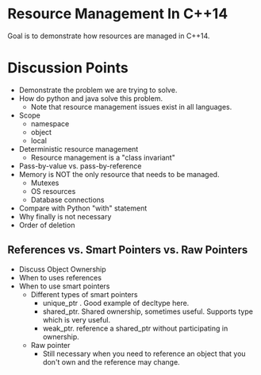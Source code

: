 # Resource Management In C++14
Goal is to demonstrate how resources are managed in C++14.

# Discussion Points
* Demonstrate the problem we are trying to solve.
* How do python and java solve this problem.
    * Note that resource management issues exist in all languages.
* Scope
    * namespace
    * object
    * local
* Deterministic resource management
    * Resource management is a "class invariant"
* Pass-by-value vs. pass-by-reference
* Memory is NOT the only resource that needs to be managed.
    * Mutexes
    * OS resources
    * Database connections
* Compare with Python "with" statement
* Why finally is not necessary
* Order of deletion

## References vs. Smart Pointers vs. Raw Pointers
* Discuss Object Ownership
* When to uses references
* When to use smart pointers
  * Different types of smart pointers
    * unique_ptr <most widely used> . Good example of decltype here.
    * shared_ptr. Shared ownership, sometimes useful.  Supports <void> type which is very useful.
    * weak_ptr. reference a shared_ptr without participating in ownership.
  * Raw pointer
    * Still necessary when you need to reference an object that you don't own and the reference may change.

